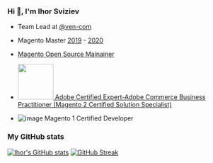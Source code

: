 ### Hi 👋, I'm Ihor Sviziev

- Team Lead at [@ven-com](https://github.com/ven-com)
- Magento Master [2019](https://magento.com/blog/technical/meet-2019-magento-masters-makers) - [2020](https://magento.com/blog/technical/meet-2020-magento-masters-makers)
- [Magento Open Source Mainainer](https://magento.com/magento-contributors?#/community-maintainers)
- [<img src="https://user-images.githubusercontent.com/1873745/126448205-5ab1b86d-52cd-4a43-b3cb-101496af9ea9.png" width="80" height="80"> Adobe Certified Expert-Adobe Commerce Business Practitioner (Magento 2 Certified Solution Specialist)](https://www.credly.com/badges/155ed0f2-693f-43ea-848d-5913151e6f0c)

-  ![image](https://user-images.githubusercontent.com/1873745/126447560-f94746e3-f5aa-4ffd-9006-d261ed8d21c7.png) Magento 1 Certified Developer




### My GitHub stats
[![Ihor's GitHub stats](https://github-readme-stats.vercel.app/api?username=ihor-sviziev)](https://github.com/anuraghazra/github-readme-stats)
[![GitHub Streak](https://github-readme-streak-stats.herokuapp.com?user=ihor-sviziev)](https://git.io/streak-stats)


<!--
**ihor-sviziev/ihor-sviziev** is a ✨ _special_ ✨ repository because its `README.md` (this file) appears on your GitHub profile.

Here are some ideas to get you started:

- 🔭 I’m currently working on ...
- 🌱 I’m currently learning ...
- 👯 I’m looking to collaborate on ...
- 🤔 I’m looking for help with ...
- 💬 Ask me about ...
- 📫 How to reach me: ...
- 😄 Pronouns: ...
- ⚡ Fun fact: ...
-->
